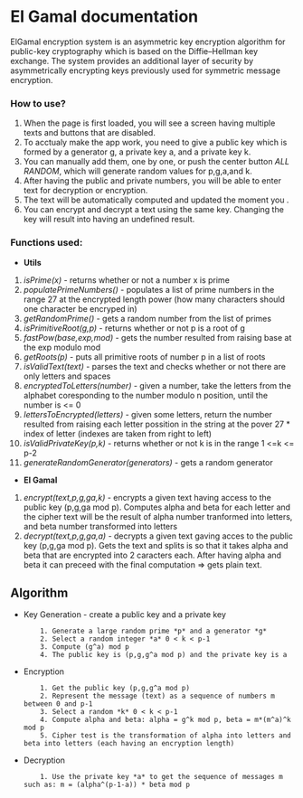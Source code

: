 # El Gamal documentation
ElGamal encryption system is an asymmetric key encryption algorithm for public-key cryptography which is based on the Diffie–Hellman key exchange. The system provides an additional layer of security by asymmetrically encrypting keys previously used for symmetric message encryption.

### How to use?
1. When the page is first loaded, you will see a screen having multiple texts and buttons that are disabled.
2. To acctualy make the app work, you need to give a public key which is formed by a generator g, a private key a, and a private key k.
3. You can manually add them, one by one, or push the center button *ALL RANDOM*, which will generate random values for p,g,a,and k.
4. After having the public and private numbers, you will be able to enter text for decryption or encryption.
5. The text will be automatically computed and updated the moment you .
6. You can encrypt and decrypt a text using the same key. Changing the key will result into having an undefined result.

### Functions used:
* **Utils** 
1. *isPrime(x)* - returns whether or not a number x is prime
2. *populatePrimeNumbers()* - populates a list of prime numbers in the range 27 at the encrypted length power (how many characters should one character be encryped in)
3. *getRandomPrime()* - gets a random number from the list of primes
4. *isPrimitiveRoot(g,p)* - returns whether or not p is a root of g
5. *fastPow(base,exp,mod)* - gets the number resulted from raising base at the exp modulo mod
6. *getRoots(p)* - puts all primitive roots of number p in a list of roots
7. *isValidText(text)* - parses the text and checks whether or not there are only letters and spaces
8. *encryptedToLetters(number)* - given a number, take the letters from the alphabet coresponding to the number modulo n position, until the number is <= 0 
9. *lettersToEncrypted(letters)* - given some letters, return the number  resulted from raising each letter possition in the string at the pover 27 * index of letter (indexes are taken from right to left)
10. *isValidPrivateKey(p,k)* - returns whether or not k is in the range 1 <=k <= p-2
11. *generateRandomGenerator(generators)* -  gets a random generator 
          
* **El Gamal** 
1. *encrypt(text,p,g,ga,k)* - encrypts a given text having access to the public key (p,g,ga mod p). Computes alpha and beta for each letter and  the cipher text will be the result of alpha number tranformed into letters, and beta number transformed into letters
2. *decrypt(text,p,g,ga,a)* - decrypts a given text gaving acces to the public key (p,g,ga mod p). Gets the text and splits is so that it takes alpha and beta that are encrypted into 2 caracters each. After having alpha and beta it can preceed with the final computation => gets plain text.

## Algorithm
* Key Generation - create a public key and a private key

          1. Generate a large random prime *p* and a generator *g*
          2. Select a random integer *a* 0 < k < p-1
          3. Compute (g^a) mod p
          4. The public key is (p,g,g^a mod p) and the private key is a
          
* Encryption

          1. Get the public key (p,g,g^a mod p)
          2. Represent the message (text) as a sequence of numbers m between 0 and p-1
          3. Select a random *k* 0 < k < p-1
          4. Compute alpha and beta: alpha = g^k mod p, beta = m*(m^a)^k mod p
          5. Cipher test is the transformation of alpha into letters and beta into letters (each having an encryption length)
* Decryption 

          1. Use the private key *a* to get the sequence of messages m such as: m = (alpha^(p-1-a)) * beta mod p
